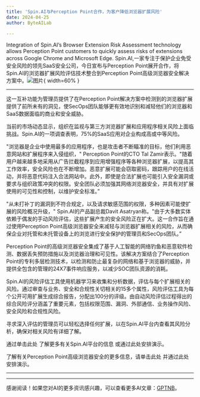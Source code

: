 ```yaml
---
title: 'Spin.AI与Perception Point合作，为客户降低浏览器扩展风险'
date: 2024-04-25
author: ByteAILab

---
```


Integration of Spin.AI’s Browser Extension Risk Assessment technology allows Perception Point customers to quickly assess risks of extensions across Google Chrome and Microsoft Edge. Spin.AI,一家专注于保护企业免受安全风险的领先SaaS安全公司，今日宣布与Perception Point展开合作，将Spin.AI的浏览器扩展风险评估技术整合到Perception Point高级浏览器安全解决方案中。![图片](https://ai-techpark.com/wp-content/uploads/2024/04/Spin.AI-Perc-960x540.jpg){ width=60% }

---
这一互补功能为管理员提供了在Perception Point解决方案中检测到的浏览器扩展提供了前所未有的洞见，使SecOps团队能够更有效地识别和减轻他们的浏览器和SaaS数据面临的商业和安全威胁。

当前的市场动态显示，组织在监视与第三方浏览器扩展和应用程序相关风险上面临挑战。Spin.AI的一项调查表明，75%的SaaS应用对企业构成高或中等风险。

"浏览器是企业中使用最多的应用程序，也是攻击者不断瞄准的目标，他们利用恶意网站和扩展程序来入侵组织，" Perception Point的CTO Tal Zamir表示。"随着用户越来越多地采用从广告拦截程序到应用增强程序等各种浏览器扩展，以提高其工作效率，安全风险也在不断增加。恶意扩展可能会窃取密码，跟踪用户的在线活动，并将恶意代码注入合法网站中。此外，即使是合法扩展也可能引入安全漏洞或要求与组织政策冲突的权限。安全团队必须加强其网络浏览器安全，并具有对扩展使用的可见性和控制，以维护安全标准。”

"从未打补丁的漏洞到不符合规定，以及请求敏感范围的权限，多种因素可能使扩展的风险概况升级，" Spin.AI的产品副总裁Davit Asatryan称。"由于大多数实体依赖于偶发的手动风险评估，这些扩展产生的安全风险正在扩大。这一合作旨在通过使用Perception Point高级浏览器安全来减轻与浏览器扩展相关的风险，从而确保企业对托管和未托管设备上的浏览进行安全保护的管理员和SecOps团队。”

Perception Point的高级浏览器安全集成了基于人工智能的网络钓鱼和恶意软件检测、数据丢失预防措施以及浏览器治理和可见性。该解决方案结合了Perception Point的专利多层检测技术，以检测和防止最复杂的网络和基于浏览器的威胁，并提供全包含的管理的24X7事件响应服务，以减少SOC团队资源的消耗。

Spin.AI的风险评估工具使用机器学习来收集和分析数据，评估与每个扩展相关的风险。通过审查与业务、安全和合规性关切相关的15多个属性，风险评估工具为每个公开可用扩展生成综合报告，分配出100分的评级。由自动风险评估过程得出的综合风险评分涵盖了重要元素，包括权限范围、漏洞、外部通信、业务操作风险、安全风险和合规性风险。

寻求深入评估的管理员可以轻松选择任何扩展，以在Spin.AI平台内查看其风险分析，确保对相关风险有详细了解。

通过单击此处 了解更多有关Spin.AI平台的信息 或通过此处安排演示。

了解有关Perception Point高级浏览器安全的更多信息，请单击此处 并通过此处安排演示。

---
---
感谢阅读！如果您对AI的更多资讯感兴趣，可以查看更多AI文章：[GPTNB](https://gptnb.com)。